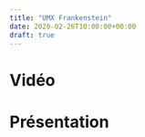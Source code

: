 ```yaml
---
title: "UMX Frankenstein"
date: 2020-02-26T10:00:00+00:00
draft: true
---
```


# Vidéo

# Présentation


